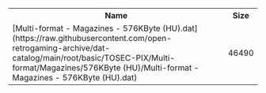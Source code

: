 <table>
<tr><th>Name</th><th>Size</th></tr>
<tr><td>
[Multi-format - Magazines - 576KByte (HU).dat](https://raw.githubusercontent.com/open-retrogaming-archive/dat-catalog/main/root/basic/TOSEC-PIX/Multi-format/Magazines/576KByte (HU)/Multi-format - Magazines - 576KByte (HU).dat)
</td><td>46490</td></tr>
</table>
